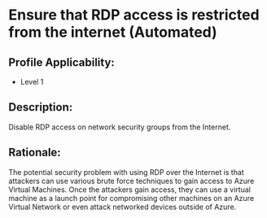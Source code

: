 # Ensure that RDP access is restricted from the internet (Automated)

## Profile Applicability:

- Level 1

## Description:

Disable RDP access on network security groups from the Internet.

## Rationale:

The potential security problem with using RDP over the Internet is that attackers can use various brute force techniques to gain access to Azure Virtual Machines. Once the attackers gain access, they can use a virtual machine as a launch point for compromising other machines on an Azure Virtual Network or even attack networked devices outside of Azure.